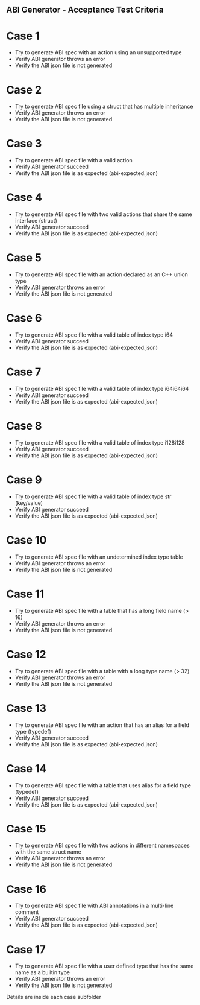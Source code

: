 ## ABI Generator - Acceptance Test Criteria

# Case 1
- Try to generate ABI spec with an action using an unsupported type
- Verify ABI generator throws an error
- Verify the ABI json file is not generated

# Case 2
- Try to generate ABI spec file using a struct that has multiple inheritance 
- Verify ABI generator throws an error
- Verify the ABI json file is not generated

# Case 3
- Try to generate ABI spec file with a valid action 
- Verify ABI generator succeed
- Verify the ABI json file is as expected (abi-expected.json)

# Case 4
- Try to generate ABI spec file with two valid actions that share the same interface (struct) 
- Verify ABI generator succeed
- Verify the ABI json file is as expected (abi-expected.json)

# Case 5
- Try to generate ABI spec file with an action declared as an C++ union type
- Verify ABI generator throws an error
- Verify the ABI json file is not generated

# Case 6
- Try to generate ABI spec file with a valid table of index type i64
- Verify ABI generator succeed
- Verify the ABI json file is as expected (abi-expected.json)

# Case 7
- Try to generate ABI spec file with a valid table of index type i64i64i64
- Verify ABI generator succeed
- Verify the ABI json file is as expected (abi-expected.json)

# Case 8
- Try to generate ABI spec file with a valid table of index type i128i128
- Verify ABI generator succeed
- Verify the ABI json file is as expected (abi-expected.json)

# Case 9
- Try to generate ABI spec file with a valid table of index type str (key/value)
- Verify ABI generator succeed
- Verify the ABI json file is as expected (abi-expected.json)

# Case 10
- Try to generate ABI spec file with an undetermined index type table
- Verify ABI generator throws an error
- Verify the ABI json file is not generated

# Case 11
- Try to generate ABI spec file with a table that has a long field name (> 16)
- Verify ABI generator throws an error
- Verify the ABI json file is not generated

# Case 12
- Try to generate ABI spec file with a table with a long type name (> 32)
- Verify ABI generator throws an error
- Verify the ABI json file is not generated

# Case 13
- Try to generate ABI spec file with an action that has an alias for a field type (typedef)
- Verify ABI generator succeed
- Verify the ABI json file is as expected (abi-expected.json)

# Case 14
- Try to generate ABI spec file with a table that uses alias for a field type (typedef)
- Verify ABI generator succeed
- Verify the ABI json file is as expected (abi-expected.json)

# Case 15
- Try to generate ABI spec file with two actions in different namespaces with the same struct name
- Verify ABI generator throws an error
- Verify the ABI json file is not generated

# Case 16
- Try to generate ABI spec file with ABI annotations in a multi-line comment 
- Verify ABI generator succeed
- Verify the ABI json file is as expected (abi-expected.json)

# Case 17
- Try to generate ABI spec file with a user defined type that has the same name as a builtin type 
- Verify ABI generator throws an error
- Verify the ABI json file is not generated


Details are inside each case subfolder

   
